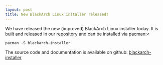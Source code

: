 ```yaml
---
layout: post
title: New BlackArch Linux installer released!
---
```


We have released the new (improved) BlackArch Linux installer today. It is built and released in our
[repository](https://www.blackarch.org/blackarch/blackarch/os/) and can be installed via pacman:<


`pacman -S blackarch-installer`


The source code and documentation is available on github:
[blackarch-installer](https://github.com/BlackArch/blackarch-installer)